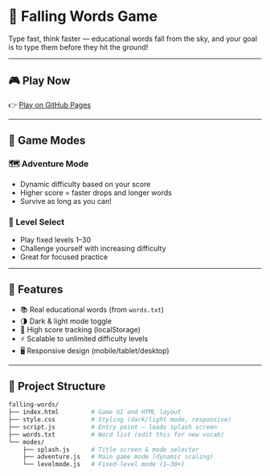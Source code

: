 # 🧠 Falling Words Game

Type fast, think faster — educational words fall from the sky, and your goal is to type them before they hit the ground!

---

## 🎮 Play Now

👉 [Play on GitHub Pages](https://krealer.github.io/falling-words/)  

---

## 🚀 Game Modes

### 🗺️ Adventure Mode
- Dynamic difficulty based on your score
- Higher score = faster drops and longer words
- Survive as long as you can!

### 🎯 Level Select
- Play fixed levels 1–30
- Challenge yourself with increasing difficulty
- Great for focused practice

---

## 🧩 Features

- 📚 Real educational words (from `words.txt`)
- 🌗 Dark & light mode toggle
- 💾 High score tracking (localStorage)
- ⚡ Scalable to unlimited difficulty levels
- 🖥️ Responsive design (mobile/tablet/desktop)

---

## 🔧 Project Structure

```bash
falling-words/
├── index.html         # Game UI and HTML layout
├── style.css          # Styling (dark/light mode, responsive)
├── script.js          # Entry point — loads splash screen
├── words.txt          # Word list (edit this for new vocab)
└── modes/
    ├── splash.js      # Title screen & mode selector
    ├── adventure.js   # Main game mode (dynamic scaling)
    └── levelmode.js   # Fixed-level mode (1–30+)
